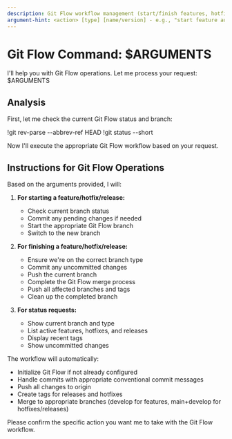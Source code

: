 ```yaml
---
description: Git Flow workflow management (start/finish features, hotfixes, releases)
argument-hint: <action> [type] [name/version] - e.g., "start feature auth" or "finish release"
---
```


# Git Flow Command: $ARGUMENTS

I'll help you with Git Flow operations. Let me process your request: $ARGUMENTS

## Analysis

First, let me check the current Git Flow status and branch:

!git rev-parse --abbrev-ref HEAD
!git status --short

Now I'll execute the appropriate Git Flow workflow based on your request.

## Instructions for Git Flow Operations

Based on the arguments provided, I will:

1. **For starting a feature/hotfix/release:**
   - Check current branch status
   - Commit any pending changes if needed
   - Start the appropriate Git Flow branch
   - Switch to the new branch

2. **For finishing a feature/hotfix/release:**
   - Ensure we're on the correct branch type
   - Commit any uncommitted changes
   - Push the current branch
   - Complete the Git Flow merge process
   - Push all affected branches and tags
   - Clean up the completed branch

3. **For status requests:**
   - Show current branch and type
   - List active features, hotfixes, and releases
   - Display recent tags
   - Show uncommitted changes

The workflow will automatically:
- Initialize Git Flow if not already configured
- Handle commits with appropriate conventional commit messages
- Push all changes to origin
- Create tags for releases and hotfixes
- Merge to appropriate branches (develop for features, main+develop for hotfixes/releases)

Please confirm the specific action you want me to take with the Git Flow workflow.